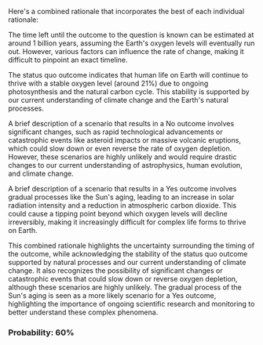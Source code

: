 Here's a combined rationale that incorporates the best of each individual rationale:

The time left until the outcome to the question is known can be estimated at around 1 billion years, assuming the Earth's oxygen levels will eventually run out. However, various factors can influence the rate of change, making it difficult to pinpoint an exact timeline.

The status quo outcome indicates that human life on Earth will continue to thrive with a stable oxygen level (around 21%) due to ongoing photosynthesis and the natural carbon cycle. This stability is supported by our current understanding of climate change and the Earth's natural processes.

A brief description of a scenario that results in a No outcome involves significant changes, such as rapid technological advancements or catastrophic events like asteroid impacts or massive volcanic eruptions, which could slow down or even reverse the rate of oxygen depletion. However, these scenarios are highly unlikely and would require drastic changes to our current understanding of astrophysics, human evolution, and climate change.

A brief description of a scenario that results in a Yes outcome involves gradual processes like the Sun's aging, leading to an increase in solar radiation intensity and a reduction in atmospheric carbon dioxide. This could cause a tipping point beyond which oxygen levels will decline irreversibly, making it increasingly difficult for complex life forms to thrive on Earth.

This combined rationale highlights the uncertainty surrounding the timing of the outcome, while acknowledging the stability of the status quo outcome supported by natural processes and our current understanding of climate change. It also recognizes the possibility of significant changes or catastrophic events that could slow down or reverse oxygen depletion, although these scenarios are highly unlikely. The gradual process of the Sun's aging is seen as a more likely scenario for a Yes outcome, highlighting the importance of ongoing scientific research and monitoring to better understand these complex phenomena.

### Probability: 60%